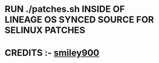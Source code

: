 # RUN ./patches.sh INSIDE OF LINEAGE OS SYNCED SOURCE FOR SELINUX PATCHES

# CREDITS :- [smiley900](https://github.com/smiley9000)
